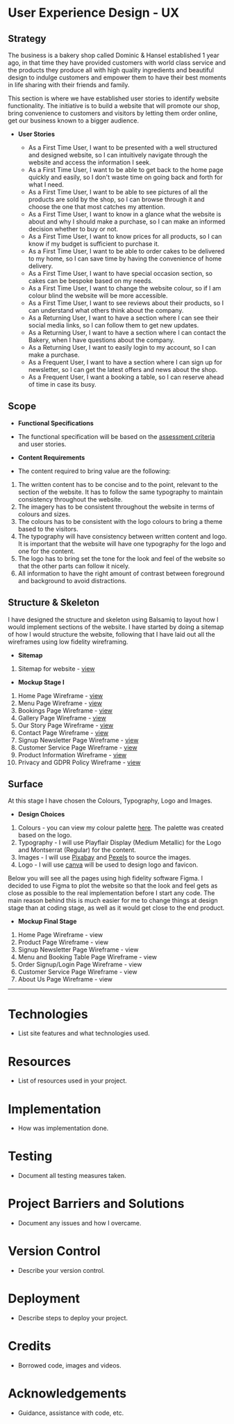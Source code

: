 User Experience Design - UX
===========================

  

Strategy
--------

  

The business is a bakery shop called Dominic & Hansel established 1 year ago, in that time they have provided customers with world class service and the products they produce all with high quality ingredients and beautiful design to indulge customers and empower them to have their best moments in life sharing with their friends and family.

  

This section is where we have established user stories to identify website functionality. The initiative is to build a website that will promote our shop, bring convenience to customers and visitors by letting them order online, get our business known to a bigger audience.

  

*   **User Stories**

    

    - As a First Time User, I want to be presented with a well structured and designed website, so I can intuitively navigate through the website and access the information I seek.
    - As a First Time User, I want to be able to get back to the home page quickly and easily, so I don't waste time on going back and forth for what I need.
    - As a First Time User, I want to be able to see pictures of all the products are sold by the shop, so I can browse through it and choose the one that most catches my attention.
    - As a First Time User, I want to know in a glance what the website is about and why I should make a purchase, so I can make an informed decision whether to buy or not.
    - As a First Time User, I want to know prices for all products, so I can know if my budget is sufficient to purchase it.
    - As a First Time User, I want to be able to order cakes to be delivered to my home, so I can save time by having the convenience of home delivery.
    - As a First Time User, I want to have special occasion section, so cakes can be bespoke based on my needs.
    - As a First Time User, I want to change the website colour, so if I am colour blind the website will be more accessible.
    - As a First Time User, I want to see reviews about their products, so I can understand what others think about the company.
    - As a Returning User, I want to have a section where I can see their social media links, so I can follow them to get new updates.
    - As a Returning User, I want to have a section where I can contact the Bakery, when I have questions about the company.
    - As a Returning User, I want to easily login to my account, so I can make a purchase.
    - As a Frequent User, I want to have a section where I can sign up for newsletter, so I can get the latest offers and news about the shop.
    - As a Frequent User, I want a booking a table, so I can reserve ahead of time in case its busy.

  

Scope
-----

  

*   **Functional Specifications**

  

*   The functional specification will be based on the [assessment criteria](https://drive.google.com/file/d/1GBoEwg5ODXp1Gg3oJJdXYpELdO7_s3MP/view?usp=sharing) and user stories.

  

*   **Content Requirements**

  

*   The content required to bring value are the following:

  

1.  The written content has to be concise and to the point, relevant to the section of the website. It has to follow the same typography to maintain consistency throughout the website.
2.  The imagery has to be consistent throughout the website in terms of colours and sizes.
3.  The colours has to be consistent with the logo colours to bring a theme based to the visitors.
4.  The typography will have consistency between written content and logo. It is important that the website will have one typography for the logo and one for the content.
5.  The logo has to bring set the tone for the look and feel of the website so that the other parts can follow it nicely.
6.  All information to have the right amount of contrast between foreground and background to avoid distractions.

  

Structure & Skeleton
--------------------

  

I have designed the structure and skeleton using Balsamiq to layout how I would implement sections of the website. I have started by doing a sitemap of how I would structure the website, following that I have laid out all the wireframes using low fidelity wireframing.

*   **Sitemap**

  

1.  Sitemap for website - [view](https://share.balsamiq.com/c/v4ukjy3DWkYhper9eWnVMn.png)

  

*   **Mockup Stage I**

  

1.  Home Page Wireframe - [view](https://share.balsamiq.com/c/wgdMxkKwtSrBq1ocXS5tzY.png)
2.  Menu Page Wireframe - [view](https://share.balsamiq.com/c/wdaU4zAq1fGafjAj5X5gp5.png)
3.  Bookings Page Wireframe - [view](https://share.balsamiq.com/c/pu7NEDfu5w7hubcnP5Dg1N.png)
4.  Gallery Page Wireframe - [view](https://share.balsamiq.com/c/GQqyxFawTMCjNt8886Qhh.png)
5.  Our Story Page Wireframe - [view](https://share.balsamiq.com/c/pyXZ5CWZ35hHC2foRvmqDV.png)
6.  Contact Page Wireframe - [view](https://share.balsamiq.com/c/nSo7nV1FH6ZxiGL8f2Nwh1.png)
7.  Signup Newsletter Page Wireframe - [view](https://share.balsamiq.com/c/eNT8pKLXqVuQPd1XpoUzg2.png)
8.  Customer Service Page Wireframe - [view](https://share.balsamiq.com/c/7Q1Tq1k2uTKGhL2jUhwNLF.png)
9.  Product Information Wireframe - [view](https://share.balsamiq.com/c/k66xrVpw6rLYGRG4h1PQxU.png)
10.  Privacy and GDPR Policy Wireframe - [view](https://share.balsamiq.com/c/sSEnD2jX7oBeEnKWXTbJvm.png)

  

Surface
-------

At this stage I have chosen the Colours, Typography, Logo and Images.

  

*   **Design Choices**

  

1.  Colours - you can view my colour palette [here](https://drive.google.com/file/d/1UCfpu3mklf5q-NEgOSEBL4i2vkdrQvGQ/view?usp=sharing). The palette was created based on the logo.
2.  Typography - I will use Playflair Display (Medium Metallic) for the Logo and Montserrat (Regular) for the content.
3.  Images - I will use [Pixabay](https://www.pixabay.com) and [Pexels](https://www.pexels.com) to source the images.
4.  Logo - I will use [canva](https://www.canva.com) will be used to design logo and favicon.

  

Below you will see all the pages using high fidelity software Figma. I decided to use Figma to plot the website so that the look and feel gets as close as possible to the real implementation before I start any code. The main reason behind this is much easier for me to change things at design stage than at coding stage, as well as it would get close to the end product.

  

*   **Mockup Final Stage**

  

1.  Home Page Wireframe - view
2.  Product Page Wireframe - view
3.  Signup Newsletter Page Wireframe - view
4.  Menu and Booking Table Page Wireframe - view
5.  Order Signup/Login Page Wireframe - view
6.  Customer Service Page Wireframe - view
7.  About Us Page Wireframe - view

  

* * *

  

  

Technologies
============

*   List site features and what technologies used.

Resources
=========

*   List of resources used in your project.

Implementation
==============

*   How was implementation done.

Testing
=======

*   Document all testing measures taken.

Project Barriers and Solutions
==============================

*   Document any issues and how I overcame.

Version Control
===============

*   Describe your version control.

Deployment
==========

*   Describe steps to deploy your project.

Credits
=======

*   Borrowed code, images and videos.

Acknowledgements
================

*   Guidance, assistance with code, etc.